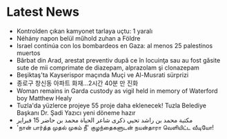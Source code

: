 # Latest News
-  Kontrolden çıkan kamyonet tarlaya uçtu: 1 yaralı
-  Néhány napon belül műhold zuhan a Földre
-  Israel continúa con los bombardeos en Gaza: al menos 25 palestinos muertos
-  Bărbat din Arad, arestat preventiv după ce în locuinţa sau au fost găsite sute de mii comprimate de diazepam, alprazolam şi clonazepam
-  Beşiktaş'ta Kayserispor maçında Muçi ve Al-Musrati sürprizi
-  종로구 창신동 아파트 화재…2시간 40분 만 진화
-  Woman remains in Garda custody as vigil held in memory of Waterford boy Matthew Healy
-  Tuzla'da yüzlerce projeye 55 proje daha eklenecek! Tuzla Belediye Başkanı Dr. Şadi Yazıcı yeni döneme hazır
-  مكتبة محمد بن راشد تحيي ذكرى شاعر الحياة محمد بن حاضر 15 فبراير
-  'நான் பார்த்த முதல் முகம் நீ' குழந்தைகளுடன் நயன்தாரா வெளியிட்ட வீடியோ!
